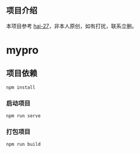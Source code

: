 ## 项目介绍

本项目参考 [hai-27](https://github.com/hai-27)，非本人原创，如有打扰，联系立删。





# mypro

## 项目依赖
```
npm install
```

### 启动项目
```
npm run serve
```

### 打包项目
```
npm run build
```

